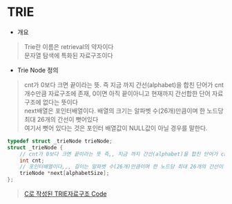 # TRIE 
- 개요
>  Trie란 이름은 retrieval의 약자이다   
문자열 탐색에 특화된 자료구조이다

- Trie Node 정의
> cnt가 0보다 크면 끝이라는 뜻. 즉 지금 까지 간선(alphabet)을 합친 단어가 cnt개수만큼 자료구조에 존재, 0이면 아직 끝이아니고 현재까지 간선합한 단어 자료구조에 없다는 뜻이다      
next배열은 포인터배열이다. 배열의 크기는 알파벳 수(26개)만큼이며 한 노드당 최대 26개의 간선이 뻣어있다      
여기서 뻣어 있다는 것은 포인터 배열값이 NULL값이 아닐 경우를 말한다.
```cpp
typedef struct _trieNode trieNode;
struct _trieNode {
	// cnt가 0보다 크면 끝이라는 뜻 즉,, 지금 까지 간선(alphabet)을 합친 단어가 cnt개수만큼 자료구조에 존재, 0이면 아직 끝이아니고 현재까지 간선합한 단어 자료구조에 없음
	int cnt;
	// 포인터배열이다,,, 길이는 알파벳 수(26개)만큼이며 한 노드당 최대 26개의 간선이 뻣어있다,,, NULL값이 아닐경우 간선이 뻣어있다는 뜻이다,, 
	trieNode *next[alphabetSize];
};

```
> [C로 작성된 TRIE자료구조 Code](https://github.com/donusKim/Algorithm/blob/master/Algorithm/BIT/BIT.cpp)

